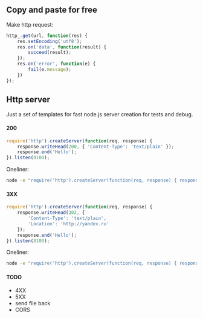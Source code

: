 ## Copy and paste for free

Make http request:

```js
http_.get(url, function(res) {
    res.setEncoding('utf8');
    res.on('data', function(result) {
        succeed(result);
    });
    res.on('error', function(e) {
        fail(e.message);
    })
});
```

## Http server

Just a set of templates for fast node.js server creation for tests and debug.

#### 200
```js
require('http').createServer(function(req, response) {
    response.writeHead(200, { 'Content-Type': 'text/plain' });
    response.end('Hello');
}).listen(8100);
```

Oneliner:
```sh
node -e "require('http').createServer(function(req, response) { response.writeHead(200, { 'Content-Type': 'text/plain' }); response.end('Hello'); }).listen(8100);"
```

#### 3XX
```js
require('http').createServer(function(req, response) {
    response.writeHead(302, {
        'Content-Type': 'text/plain',
        'Location': 'http://yandex.ru'
    });
    response.end('Hello');
}).listen(8100);
```

Oneliner:
```sh
node -e "require('http').createServer(function(req, response) { response.writeHead(302, { 'Content-Type': 'text/plain', 'Location': 'http://yandex.ru' }); response.end('Hello'); }).listen(8100);"
```

#### TODO
- 4XX
- 5XX
- send file back
- CORS
